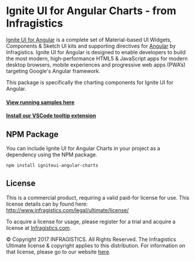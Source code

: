 # Ignite UI for Angular Charts - from Infragistics

[Ignite UI for Angular](https://www.infragistics.com/products/ignite-ui-angular) is a complete set of Material-based UI Widgets, Components & Sketch UI kits and supporting directives for [Angular](https://angular.io/) by Infragistics.  Ignite UI for Angular is designed to enable developers to build the most modern, high-performance HTML5 & JavaScript apps for modern desktop browsers, mobile experiences and progressive web apps (PWA’s) targeting Google's Angular framework.  

This package is specifically the charting components for Ignite UI for Angular.

#### [**View running samples here**](https://www.infragistics.com/products/ignite-ui-angular/angular/components/grid.html)

#### [**Install our VSCode tooltip extension**](https://marketplace.visualstudio.com/items?itemName=Infragistics.igniteui-angular-tooltips)

## NPM Package

You can include Ignite UI for Angular Charts in your project as a dependency using the NPM package.

`npm install igniteui-angular-charts`

## License
This is a commercial product, requiring a valid paid-for license for use. This license details can by found here: http://www.infragistics.com/legal/ultimate/license/

To acquire a license for usage, please register for a trial and acquire a license at [Infragistics.com](https://www.infragistics.com).

© Copyright 2017 INFRAGISTICS. All Rights Reserved.  The Infragistics Ultimate license & copyright applies to this distribution.  For information on that license, please go to our website [here](https://www.infragistics.com/legal/license).
